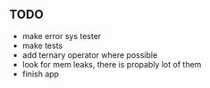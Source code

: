 ## TODO
- make error sys tester
- make tests
- add ternary operator where possible
- look for mem leaks, there is propably lot of them
- finish app